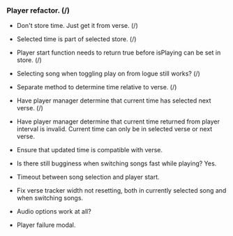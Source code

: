 ### Player refactor. (/)

* Don't store time. Just get it from verse. (/)
* Selected time is part of selected store. (/)
* Player start function needs to return true before isPlaying can be set in store. (/)
* Selecting song when toggling play on from logue still works? (/)
* Separate method to determine time relative to verse. (/)

* Have player manager determine that current time has selected next verse. (/)
* Have player manager determine that current time returned from player interval is invalid. Current time can only be in selected verse or next verse.

* Ensure that updated time is compatible with verse.

* Is there still bugginess when switching songs fast while playing? Yes.

* Timeout between song selection and player start.
* Fix verse tracker width not resetting, both in currently selected song and when switching songs.
* Audio options work at all?

* Player failure modal.